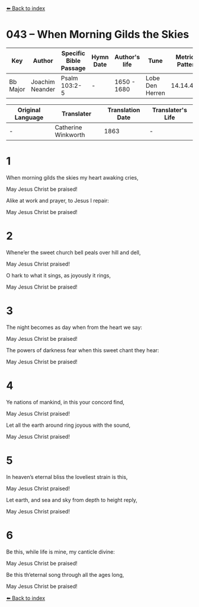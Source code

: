 [⬅️ Back to index](../README.md)

# 043 – When Morning Gilds the Skies

Key | Author   | Specific Bible Passage     |Hymn Date |Author's life |Tune |Metrical Pattern   |Composer/Source                                                                                        
-- | --------- | ---------------------------|----------|--------------|-----|-------------------|-------------   
Bb Major  | Joachim Neander      | Psalm 103:2-5 | -  | 1650 - 1680 | Lobe Den Herren | 14.14.4.7.8 | Chorale Book for England, 1863 

Original Language | Translater | Translation Date   | Translater's Life     
----------------- | --------- | --------------------|-------------   
\-  | Catherine Winkworth      | 1863 | -  | 1827 - 1878 



# 1

When morning gilds the skies my heart awaking cries,

May Jesus Christ be praised!

Alike at work and prayer, to Jesus I repair:

May Jesus Christ be praised!



# 2

Whene’er the sweet church bell peals over hill and dell,

May Jesus Christ praised!

O hark to what it sings, as joyously it rings,

May Jesus Christ be praised!



# 3

The night becomes as day when from the heart we say:

May Jesus Christ be praised!

The powers of darkness fear when this sweet chant they hear:

May Jesus Christ be praised!



# 4

Ye nations of mankind, in this your concord find,

May Jesus Christ praised!

Let all the earth around ring joyous with the sound,

May Jesus Christ praised!



# 5

In heaven’s eternal bliss the loveliest strain is this,

May Jesus Christ praised!

Let earth, and sea and sky from depth to height reply,

May Jesus Christ praised!



# 6

Be this, while life is mine, my canticle divine:

May Jesus Christ be praised!

Be this th’eternal song through all the ages long,

May Jesus Christ be praised!

[⬅️ Back to index](../README.md)
